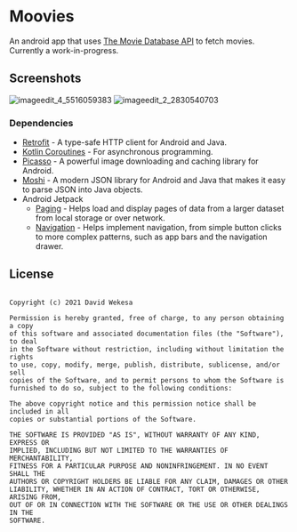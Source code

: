 # Moovies
An android app that uses [The Movie Database API](https://www.themoviedb.org/documentation/api) to fetch movies. Currently a work-in-progress.

## Screenshots
![imageedit_4_5516059383](https://user-images.githubusercontent.com/20060833/125163912-12b40b80-e198-11eb-8e4f-fe0521124fb3.png)
![imageedit_2_2830540703](https://user-images.githubusercontent.com/20060833/125163913-16e02900-e198-11eb-8bf2-9131ae5b85c7.png)


### Dependencies
* [Retrofit](https://github.com/square/retrofit) - A type-safe HTTP client for Android and Java.
* [Kotlin Coroutines](https://github.com/Kotlin/kotlinx.coroutines) - For asynchronous programming.
* [Picasso](https://github.com/square/picasso) - A powerful image downloading and caching library for Android.
* [Moshi](https://github.com/square/moshi) - A modern JSON library for Android and Java that makes it easy to parse JSON into Java objects.
* Android Jetpack
  * [Paging](https://developer.android.com/topic/libraries/architecture/paging/v3-overview) - Helps load and display pages of data from a larger dataset from local storage or over network.
  * [Navigation](https://developer.android.com/guide/navigation) - Helps implement navigation, from simple button clicks to more complex patterns, such as app bars and the navigation drawer.

## License

```MIT License

Copyright (c) 2021 David Wekesa

Permission is hereby granted, free of charge, to any person obtaining a copy
of this software and associated documentation files (the "Software"), to deal
in the Software without restriction, including without limitation the rights
to use, copy, modify, merge, publish, distribute, sublicense, and/or sell
copies of the Software, and to permit persons to whom the Software is
furnished to do so, subject to the following conditions:

The above copyright notice and this permission notice shall be included in all
copies or substantial portions of the Software.

THE SOFTWARE IS PROVIDED "AS IS", WITHOUT WARRANTY OF ANY KIND, EXPRESS OR
IMPLIED, INCLUDING BUT NOT LIMITED TO THE WARRANTIES OF MERCHANTABILITY,
FITNESS FOR A PARTICULAR PURPOSE AND NONINFRINGEMENT. IN NO EVENT SHALL THE
AUTHORS OR COPYRIGHT HOLDERS BE LIABLE FOR ANY CLAIM, DAMAGES OR OTHER
LIABILITY, WHETHER IN AN ACTION OF CONTRACT, TORT OR OTHERWISE, ARISING FROM,
OUT OF OR IN CONNECTION WITH THE SOFTWARE OR THE USE OR OTHER DEALINGS IN THE
SOFTWARE.
